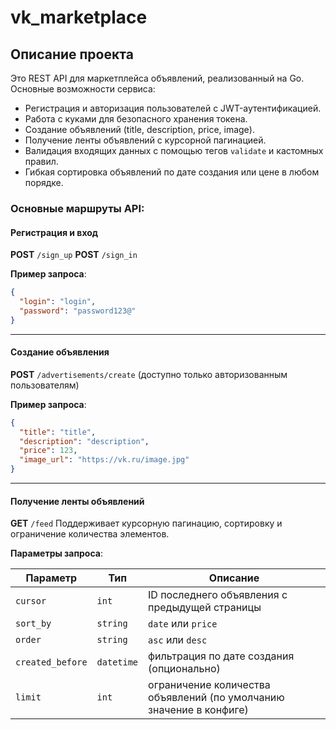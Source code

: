 # vk_marketplace

## Описание проекта

Это REST API для маркетплейса объявлений, реализованный на Go. Основные возможности сервиса:

* Регистрация и авторизация пользователей с JWT-аутентификацией.
* Работа с куками для безопасного хранения токена.
* Создание объявлений (title, description, price, image).
* Получение ленты объявлений с курсорной пагинацией.
* Валидация входящих данных с помощью тегов `validate` и кастомных правил.
* Гибкая сортировка объявлений по дате создания или цене в любом порядке.

### Основные маршруты API:

#### Регистрация и вход

**POST** `/sign_up`
**POST** `/sign_in`

**Пример запроса**:

```json
{
  "login": "login",
  "password": "password123@"
}
```

---

#### Создание объявления

**POST** `/advertisements/create`
(доступно только авторизованным пользователям)

**Пример запроса**:

```json
{
  "title": "title",
  "description": "description",
  "price": 123,
  "image_url": "https://vk.ru/image.jpg"
}
```

---

#### Получение ленты объявлений

**GET** `/feed`
Поддерживает курсорную пагинацию, сортировку и ограничение количества элементов.

**Параметры запроса**:

| Параметр         | Тип        | Описание                                            |
| ---------------- | ---------- | --------------------------------------------------- |
| `cursor`         | `int`      | ID последнего объявления с предыдущей страницы      |
| `sort_by`        | `string`   | `date` или `price`                                  |
| `order`          | `string`   | `asc` или `desc`                                    |
| `created_before` | `datetime` | фильтрация по дате создания (опционально)           |
| `limit`          | `int`      | ограничение количества объявлений (по умолчанию значение в конфиге) |


